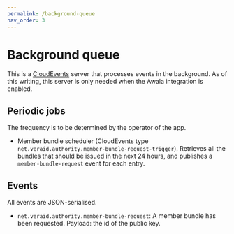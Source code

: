 ```yaml
---
permalink: /background-queue
nav_order: 3
---
```

# Background queue

This is a [CloudEvents](https://cloudevents.io) server that processes events in the background. As of this writing, this server is only needed when the Awala integration is enabled.

## Periodic jobs

The frequency is to be determined by the operator of the app.

- Member bundle scheduler (CloudEvents type `net.veraid.authority.member-bundle-request-trigger`). Retrieves all the bundles that should be issued in the next 24 hours, and publishes a `member-bundle-request` event for each entry.

## Events

All events are JSON-serialised.

- `net.veraid.authority.member-bundle-request`: A member bundle has been requested. Payload: the id of the public key.
